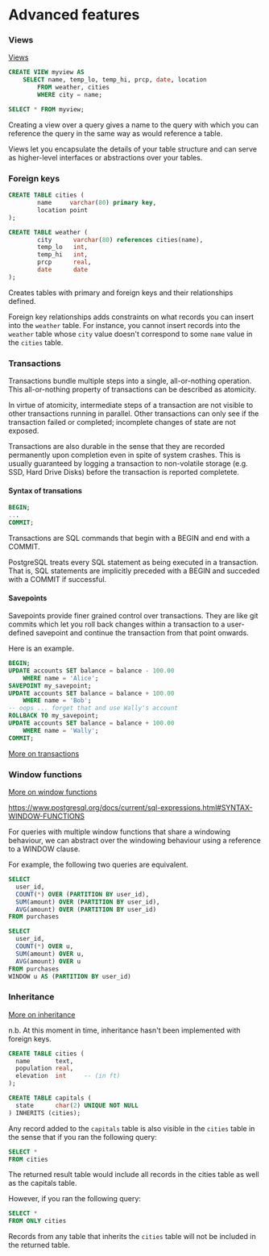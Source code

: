 # Advanced features

### Views

[Views](https://www.postgresql.org/docs/current/tutorial-views.html)

```sql
CREATE VIEW myview AS
    SELECT name, temp_lo, temp_hi, prcp, date, location
        FROM weather, cities
        WHERE city = name;

SELECT * FROM myview;
```

Creating a view over a query gives a name to the query with which you can reference the query in the same way as would reference a table.

Views let you encapsulate the details of your table structure and can serve as higher-level interfaces or abstractions over your tables.

### Foreign keys

```sql
CREATE TABLE cities (
        name     varchar(80) primary key,
        location point
);

CREATE TABLE weather (
        city      varchar(80) references cities(name),
        temp_lo   int,
        temp_hi   int,
        prcp      real,
        date      date
);
```

Creates tables with primary and foreign keys and their relationships defined.

Foreign key relationships adds constraints on what records you can insert into the `weather` table. For instance, you cannot insert records into the `weather` table whose `city` value doesn't correspond to some `name` value in the `cities` table.

### Transactions

Transactions bundle multiple steps into a single, all-or-nothing operation. This all-or-nothing property of transactions can be described as atomicity.

In virtue of atomicity, intermediate steps of a transaction are not visible to other transactions running in parallel. Other transactions can only see if the transaction failed or completed; incomplete changes of state are not exposed.

Transactions are also durable in the sense that they are recorded permanently upon completion even in spite of system crashes. This is usually guaranteed by logging a transaction to non-volatile storage (e.g. SSD, Hard Drive Disks) before the transaction is reported completete.

#### Syntax of transations

```sql
BEGIN;
...
COMMIT;
```

Transactions are SQL commands that begin with a BEGIN and end with a COMMIT.

PostgreSQL treats every SQL statement as being executed in a transaction. That is, SQL statements are implicitly preceded with a BEGIN and succeded with a COMMIT if successful. 

#### Savepoints

Savepoints provide finer grained control over transactions. They are like git commits which let you roll back changes within a transaction to a user-defined savepoint and continue the transaction from that point onwards.

Here is an example.

```sql
BEGIN;
UPDATE accounts SET balance = balance - 100.00
    WHERE name = 'Alice';
SAVEPOINT my_savepoint;
UPDATE accounts SET balance = balance + 100.00
    WHERE name = 'Bob';
-- oops ... forget that and use Wally's account
ROLLBACK TO my_savepoint;
UPDATE accounts SET balance = balance + 100.00
    WHERE name = 'Wally';
COMMIT;
```

[More on transactions](https://www.postgresql.org/docs/current/tutorial-transactions.html)


### Window functions

[More on window functions](https://www.postgresql.org/docs/current/tutorial-window.html)

https://www.postgresql.org/docs/current/sql-expressions.html#SYNTAX-WINDOW-FUNCTIONS

For queries with multiple window functions that share a windowing behaviour, we can abstract over the windowing behaviour using a reference to a WINDOW clause.

For example, the following two queries are equivalent.

```sql
SELECT 
  user_id,
  COUNT(*) OVER (PARTITION BY user_id),
  SUM(amount) OVER (PARTITION BY user_id),
  AVG(amount) OVER (PARTITION BY user_id)
FROM purchases
```

```sql
SELECT
  user_id,
  COUNT(*) OVER u,
  SUM(amount) OVER u,
  AVG(amount) OVER u
FROM purchases
WINDOW u AS (PARTITION BY user_id)
```

### Inheritance

[More on inheritance](https://www.postgresql.org/docs/current/tutorial-inheritance.html)

n.b. At this moment in time, inheritance hasn't been implemented with foreign keys.

```sql
CREATE TABLE cities (
  name       text,
  population real,
  elevation  int     -- (in ft)
);

CREATE TABLE capitals (
  state      char(2) UNIQUE NOT NULL
) INHERITS (cities);
```

Any record added to the `capitals` table is also visible in the `cities` table in the sense that if you ran the following query:

```sql
SELECT *
FROM cities
```

The returned result table would include all records in the cities table as well as the capitals table.

However, if you ran the following query:

```sql
SELECT *
FROM ONLY cities
```

Records from any table that inherits the `cities` table will not be included in the returned table.
